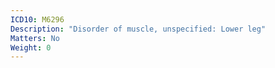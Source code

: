 ```yaml
---
ICD10: M6296
Description: "Disorder of muscle, unspecified: Lower leg"
Matters: No
Weight: 0
---
```

